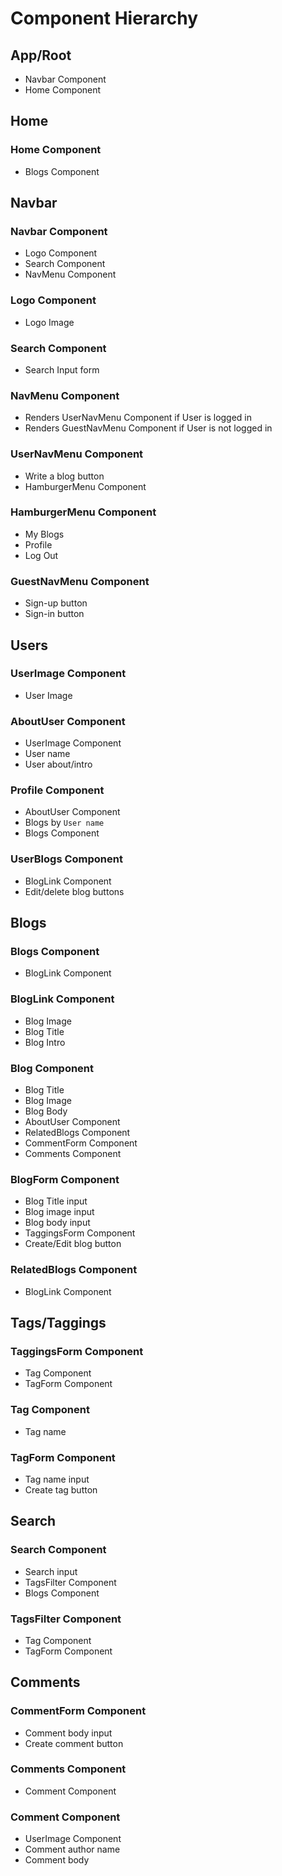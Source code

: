 # Component Hierarchy

## App/Root
  - Navbar Component
  - Home Component

## Home

### Home Component
  - Blogs Component

## Navbar

### Navbar Component
  - Logo Component
  - Search Component
  - NavMenu Component

### Logo Component
  - Logo Image

### Search Component
  - Search Input form

### NavMenu Component
  - Renders UserNavMenu Component if User is logged in
  - Renders GuestNavMenu Component if User is not logged in

### UserNavMenu Component
  - Write a blog button
  - HamburgerMenu Component

### HamburgerMenu Component
  - My Blogs
  - Profile
  - Log Out

### GuestNavMenu Component
- Sign-up button
- Sign-in button

## Users

### UserImage Component
  - User Image

### AboutUser Component
  - UserImage Component
  - User name
  - User about/intro

### Profile Component
  - AboutUser Component
  - Blogs by `User name`
  - Blogs Component

### UserBlogs Component
  - BlogLink Component
  - Edit/delete blog buttons

## Blogs

### Blogs Component
  - BlogLink Component

### BlogLink Component
  - Blog Image
  - Blog Title
  - Blog Intro

### Blog Component
  - Blog Title
  - Blog Image
  - Blog Body
  - AboutUser Component
  - RelatedBlogs Component
  - CommentForm Component
  - Comments Component

### BlogForm Component
  - Blog Title input
  - Blog image input
  - Blog body input
  - TaggingsForm Component
  - Create/Edit blog button

### RelatedBlogs Component
  - BlogLink Component

## Tags/Taggings

### TaggingsForm Component
  - Tag Component
  - TagForm Component

### Tag Component
  - Tag name

### TagForm Component
  - Tag name input
  - Create tag button

## Search

### Search Component
  - Search input
  - TagsFilter Component
  - Blogs Component

### TagsFilter Component
  - Tag Component
  - TagForm Component

## Comments

### CommentForm Component
  - Comment body input
  - Create comment button

### Comments Component
  - Comment Component

### Comment Component
  - UserImage Component
  - Comment author name
  - Comment body
